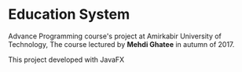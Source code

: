 # Education System
Advance Programming course's project at Amirkabir University of Technology, The course lectured by **Mehdi Ghatee** in autumn of 2017.

This project developed with JavaFX
